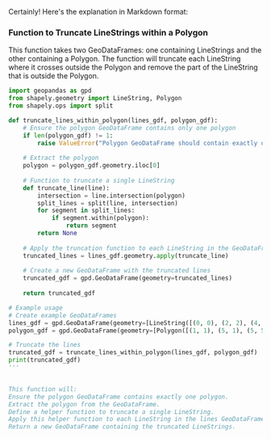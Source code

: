 Certainly! Here's the explanation in Markdown format:
### Function to Truncate LineStrings within a Polygon

This function takes two GeoDataFrames: one containing LineStrings and the other containing a Polygon. The function will truncate each LineString where it crosses outside the Polygon and remove the part of the LineString that is outside the Polygon.

```python
import geopandas as gpd
from shapely.geometry import LineString, Polygon
from shapely.ops import split

def truncate_lines_within_polygon(lines_gdf, polygon_gdf):
    # Ensure the polygon GeoDataFrame contains only one polygon
    if len(polygon_gdf) != 1:
        raise ValueError("Polygon GeoDataFrame should contain exactly one polygon.")
    
    # Extract the polygon
    polygon = polygon_gdf.geometry.iloc[0]
    
    # Function to truncate a single LineString
    def truncate_line(line):
        intersection = line.intersection(polygon)
        split_lines = split(line, intersection)
        for segment in split_lines:
            if segment.within(polygon):
                return segment
        return None
    
    # Apply the truncation function to each LineString in the GeoDataFrame
    truncated_lines = lines_gdf.geometry.apply(truncate_line)
    
    # Create a new GeoDataFrame with the truncated lines
    truncated_gdf = gpd.GeoDataFrame(geometry=truncated_lines)
    
    return truncated_gdf

# Example usage
# Create example GeoDataFrames
lines_gdf = gpd.GeoDataFrame(geometry=[LineString([(0, 0), (2, 2), (4, 4), (6, 6)])])
polygon_gdf = gpd.GeoDataFrame(geometry=[Polygon([(1, 1), (5, 1), (5, 5), (1, 5)])])

# Truncate the lines
truncated_gdf = truncate_lines_within_polygon(lines_gdf, polygon_gdf)
print(truncated_gdf)
'''


This function will:
Ensure the polygon GeoDataFrame contains exactly one polygon.
Extract the polygon from the GeoDataFrame.
Define a helper function to truncate a single LineString.
Apply this helper function to each LineString in the lines GeoDataFrame.
Return a new GeoDataFrame containing the truncated LineStrings.
